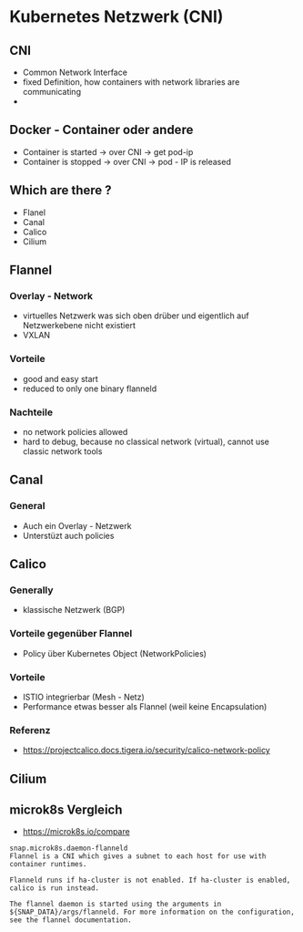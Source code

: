 # Kubernetes Netzwerk (CNI) 

## CNI 

  * Common Network Interface
  * fixed Definition, how containers with network libraries are communicating
  * 
## Docker - Container oder andere 

  * Container is started -> over CNI -> get pod-ip 
  * Container is stopped -> over CNI -> pod - IP is released 

## Which are there ? 

  * Flanel
  * Canal 
  * Calico 
  * Cilium 
  
## Flannel

### Overlay - Network 

  * virtuelles Netzwerk was sich oben drüber und eigentlich auf Netzwerkebene nicht existiert
  * VXLAN 

### Vorteile 

  * good and easy start
  * reduced to only one binary flanneld 

### Nachteile 

  * no network policies allowed 
  * hard to debug, because no classical network (virtual), cannot use classic network tools

## Canal 

### General 

  * Auch ein Overlay - Netzwerk 
  * Unterstüzt auch policies 

## Calico

### Generally 

  * klassische Netzwerk (BGP)

### Vorteile gegenüber Flannel 

  * Policy über Kubernetes Object (NetworkPolicies)

### Vorteile 

  * ISTIO integrierbar (Mesh - Netz) 
  * Performance etwas besser als Flannel (weil keine Encapsulation)

### Referenz 
  * https://projectcalico.docs.tigera.io/security/calico-network-policy

## Cilium 

## microk8s Vergleich 

  * https://microk8s.io/compare

```
snap.microk8s.daemon-flanneld
Flannel is a CNI which gives a subnet to each host for use with container runtimes.

Flanneld runs if ha-cluster is not enabled. If ha-cluster is enabled, calico is run instead.

The flannel daemon is started using the arguments in ${SNAP_DATA}/args/flanneld. For more information on the configuration, see the flannel documentation.
```
